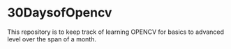 # 30DaysofOpencv
This repository is to keep track of learning OPENCV for basics to advanced level over the span of a month.
